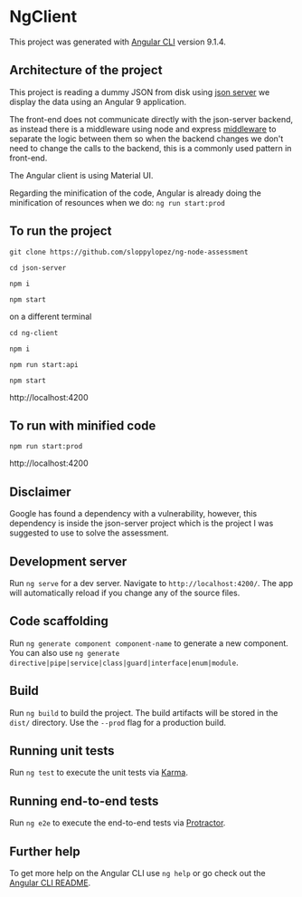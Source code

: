 # NgClient

This project was generated with [Angular CLI](https://github.com/angular/angular-cli) version 9.1.4.

## Architecture of the project

This project is reading a dummy JSON from disk using [json server](https://github.com/typicode/json-server)
we display the data using an Angular 9 application.

The front-end does not communicate directly with the json-server backend, as instead there is a middleware
using node and express [middleware](https://github.com/typicode/json-server) to separate the logic between them
so when the backend changes we don't need to change the calls to the backend, this is a commonly used pattern 
in front-end.

The Angular client is using Material UI.

Regarding the minification of the code, Angular is already doing the minification of resounces when we do:
`ng run start:prod`

## To run the project

`git clone https://github.com/sloppylopez/ng-node-assessment`

`cd json-server`

`npm i`

`npm start`

on a different terminal

`cd ng-client`

`npm i`

`npm run start:api`

`npm start`

http://localhost:4200

## To run with minified code

`npm run start:prod`

http://localhost:4200

## Disclaimer

Google has found a dependency with a vulnerability, however, this dependency
is inside the json-server project which is the project I was suggested to use
to solve the assessment.

## Development server

Run `ng serve` for a dev server. Navigate to `http://localhost:4200/`. The app will automatically reload if you change any of the source files.

## Code scaffolding

Run `ng generate component component-name` to generate a new component. You can also use `ng generate directive|pipe|service|class|guard|interface|enum|module`.

## Build

Run `ng build` to build the project. The build artifacts will be stored in the `dist/` directory. Use the `--prod` flag for a production build.

## Running unit tests

Run `ng test` to execute the unit tests via [Karma](https://karma-runner.github.io).

## Running end-to-end tests

Run `ng e2e` to execute the end-to-end tests via [Protractor](http://www.protractortest.org/).

## Further help

To get more help on the Angular CLI use `ng help` or go check out the [Angular CLI README](https://github.com/angular/angular-cli/blob/master/README.md).
